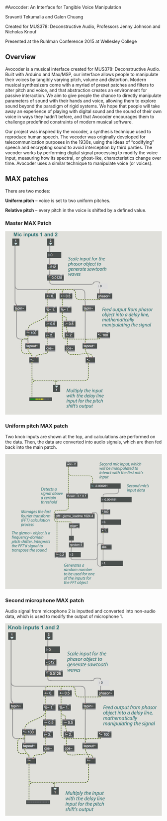 #Avocoder: An Interface for Tangible Voice Manipulation

Sravanti Tekumalla and Galen Chuang

Created for MUS378: Deconstructive Audio, Professors Jenny Johnson and Nicholas Knouf

Presented at the Ruhlman Conference 2015 at Wellesley College

## Overview
Avocoder is a musical interface created for MUS378: Deconstructive Audio. Built with Arduino and Max/MSP, our interface allows people to manipulate their voices by tangibly varying pitch, volume and distortion. Modern musical synthesizers come with a myriad of preset patches and filters to alter pitch and voice, and that abstraction creates an environment for passive interaction. We aim to give people the chance to directly manipulate parameters of sound with their hands and voice, allowing them to explore sound beyond the paradigm of rigid systems. We hope that people will take away an experience of playing with digital sound and the sound of their own voice in ways they hadn’t before, and that Avocoder encourages them to challenge predefined constraints of modern musical software. 

Our project was inspired by the vocoder, a synthesis technique used to reproduce human speech. The vocoder was originally developed for telecommunication purposes in the 1930s, using the ideas of “codifying” speech and encrypting sound to avoid interception by third parties. The vocoder works by performing digital signal processing to modify the voice input, measuring how its spectral, or ghost-like, characteristics change over time. Avocoder uses a similar technique to manipulate voice (or voices). 

## MAX patches

There are two modes: 

__Uniform pitch__ – voice is set to two uniform pitches.

__Relative pitch__ – every pitch in the voice is shifted by a defined value.


### Master MAX Patch

![Alt text](/master_patch.png)

### Uniform pitch MAX patch

Two knob inputs are shown at the top, and calculations are performed on the data. Then, the data are converted into audio signals, which are then fed back into the main patch.

![Alt text](/second_mic.png)

### Second microphone MAX patch

Audio signal from microphone 2 is inputted and converted into non-audio data, which is used to modify the output of microphone 1.

![Alt text](/uniform_pitch.png)

